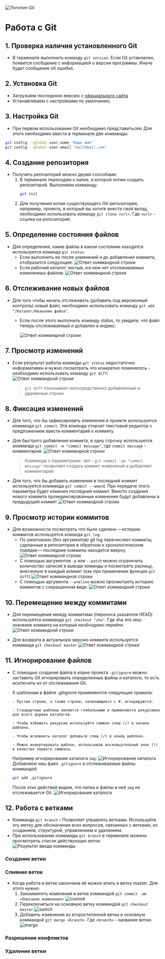 ![Логотип Git](img/logo.png "Логотип Git")
# Работа с Git

## 1. Проверка наличия установленного  Git
- В терминале выполнить команду `git version`. Если Git установлен, появится сообщение с информацией о версии программы. Иначе будет сообщение об ошибке.

## 2. Установка Git
- Загружаем последнюю версию c [официального сайта](https://git-scm.com/download/win "Скачать Git")
- Устанавливаем с настройками по умолчанию.

## 3. Настройка Git
- При первом использовании Git необходимо представитьсяю Для этого необходимо ввести в терминале две комманды:
```bash
git config --global user.name "Ваше имя"
git config --global user.email "mail@mail.com"
```

## 4. Создание репозитория
- Получить репозиторий можно двумя способами:
    1. В терминале переходим к папке, в которой хотим создать репозиторий. Выполняем комманду:
        ```bash
        git init
        ```
    2. Для получения копии существующего Git-репозитория, например, проекта, в который вы хотите внести свой вклад, необходимо использовать команду `git clone <url>`. Где `<url>` - ссылка на репозиторий.

## 5. Определение состояния файлов
- Для определения, какие файлы в каком состоянии находятся используется команда `git status`.
    - Если выполнить ее после изменений и до добавления коммита, отобразится следующее:
        ![Ответ коммандной строки](img/git_status1.png "Ответ коммандной строки")
    - Если рабочий каталог чистый, и в нем нет отслеживаемых измененных файлов:
        ![Ответ коммандной строки](img/git_status2.png "Ответ коммандной строки")

## 6. Отслеживание новых файлов
- Для того чтобы начать отслеживать (добавить под версионный контроль) новый файл, необходимо использовать команду `git add "/Каталог/Название файла"`.
    - Если после этого выполнить команду status, то увидите, что файл теперь отслеживаемый и добавлен в индекс:

        ![Ответ коммандной строки](img/git_status_img.png "Ответ коммандной строки")

## 7. Просмотр изменений
- Если результат работы команды `git status` недостаточно информативен и нужно посмотреть что конкретно поменялось - необходимо использовать команду `git diff`:
    ![Ответ коммандной строки](img/git_diff.png "Ответ коммандной строки")
    > `git diff` показывает непосредственно добавленные и удалённые строки

## 8. Фиксация изменений 
- Для того, что бы зафиксировать изменения в проекте используется комманда `git commit`. Эта команда откроет текстовый редактор с предложением ввести комментарий к коммиту.
- Для быстрого добавления коммита, в одну строчку используется комманда `git commit -m "commit message"`, где `commit message` - комментарий.
    ![Ответ коммандной строки](img/git_commit1.png "Ответ коммандной строки")

    > Комманда c параметрами *-am* - `git commit -am "commit message"` позволяет создать коммит изменений и добавляет комментарий.

- Для того, что бы добавить изменения в последний коммит используется комманда `git commit --amend`. При передаче этого параметра будет изменен последний коммит. Вместо создания нового коммита проиндексированные изменения будут добавлены в предыдущий коммит
    ![Ответ коммандной строки](img/git_commit2.png "Ответ коммандной строки")

## 9. Просмотр истории коммитов
- Для возможности посмотреть что было сделано — историю коммитов используется команда `git log`.
    - По умолчанию (без аргументов) git log перечисляет коммиты, сделанные в репозитории в обратном к хронологическом порядке — последние коммиты находятся вверху.
    ![Ответ коммандной строки](img/git_log.png "Ответ коммандной строки")
    - С помощью аргументов `-p` или `--patch` можно ограничить количество записей в выводе команды и посмотреть разницу, внесенную в каждый коммит (как при применении функции `git diff`)
    ![Ответ коммандной строки](img/git_log_p.png "Ответ коммандной строки")
    - С помощью аргумента `--oneline` можно просмотреть историю коммитов с сокращенном виде:
    ![Ответ коммандной строки](img/git_log_oneline.png "Ответ коммандной строки")

## 10. Перемещение между коммитами

- Для перемещения между коммитами (переноса указателя HEAD) используется комманда `git checkout "sha"`. Где sha это хеш-значение коммита на который необходимо перейти.
    ![Ответ коммандной строки](img/git_checkout.png "Ответ коммандной строки")

-   Для возврата в актуальную версию коммита используется комманда `git checkout master`
    ![Ответ коммандной строки](img/git_checkout_master.png "Ответ коммандной строки")

## 11. Игнорирование файлов
- С помощью создания файла в корне проекта `.gitignore` можно заставить Git игнорировать определенные файлы и каталоги, то есть исключить их от отслеживания Git.

    К шаблонам в файле .gitignore применяются следующие правила:
    ```
    - Пустые строки, а также строки, начинающиеся с #, игнорируются.

    - Стандартные шаблоны являются глобальными и применяются рекурсивно для всего дерева каталогов.

    - Чтобы избежать рекурсии используйте символ слеш (/) в начале шаблона.

    - Чтобы исключить каталог добавьте слеш (/) в конец шаблона.

    - Можно инвертировать шаблон, использовав восклицательный знак (!) в качестве первого символа.
    ```
    Например игнорирование каталога `img`:
    ![Игнорирование каталога](img/gitignore.png "Игнорирование каталога")
    Добавляем наш файл `.gitignore` в отслеживаемые файлы коммандой 
    ```bash
    git add .gitignore
    ```
    После этих действий видим, что папка и файлы в ней `img` не отслеживается Git.
    ![Игнорирование каталога](img/gitignoreimg.png "Игнорирование каталога")

## 12. Работа с ветками
- Комманда `git branch` – Позволяет управлять ветками. Используйте эту метку для обозначения всех вопросов, связанных с ветками, их созданием, структурой, управлением и удалением.
- При использовании комманды `git branch` в терминале можено просмотреть список действующих веток:
![Результат ввода комманды](img/gitbranch.png "Результат ввода комманды")

### Создание ветки

### Слияние веток
- Когда работа в ветке закончена её можно влить в ветку master. Для этого нужно:
    1. Закоммитить изменения в ветке коммандой `git commit -am <Описание изменения>`
    ![commit](img/gitcommit_merge.png "commit")
    2. Переключиться на основную ветку коммандой `git checkout master`
    ![switch](img/git_switch.png "switch")
    3. Добавить изменения из второстепенной ветки в основную коммандой `git merge <branch>`.
    Где `<branch>` - название ветки.
    ![merge](img/git_switch.png "merge")

### Разрешение конфликтов

### Удаление ветки